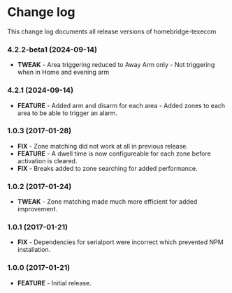 # Change log

This change log documents all release versions of homebridge-texecom
### 4.2.2-beta1 (2024-09-14)

- **TWEAK** - Area triggering reduced to Away Arm only
            - Not triggering when in Home and evening arm

### 4.2.1 (2024-09-14)

- **FEATURE** - Added arm and disarm for each area
              - Added zones to each area to be able to trigger an alarm.

### 1.0.3 (2017-01-28)

- **FIX** - Zone matching did not work at all in previous release.
- **FEATURE** - A dwell time is now configureable for each zone before activation is cleared.
- **FIX** - Breaks added to zone searching for added performance.
 
### 1.0.2 (2017-01-24)

- **TWEAK** - Zone matching made much more efficient for added improvement.

### 1.0.1 (2017-01-21)

- **FIX** - Dependencies for serialport were incorrect which prevented NPM installation.

### 1.0.0 (2017-01-21)

- **FEATURE** - Initial release.
